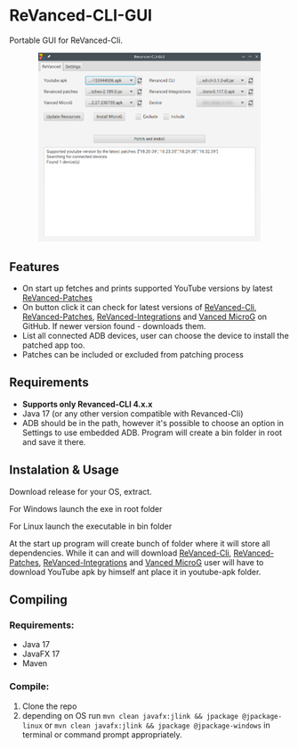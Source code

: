 # ReVanced-CLI-GUI
Portable GUI for ReVanced-Cli.

<p align="center">
	<img src="https://github.com/FFDA/ffda.github.storage/blob/main/images/ReVanced-CLI-GUI.png?raw=true" width="400">
</p>

## Features
* On start up fetches and prints supported YouTube versions by latest [ReVanced-Patches](https://github.com/revanced/revanced-patches)
* On button click it can check for latest versions of [ReVanced-Cli](https://github.com/revanced/revanced-cli), [ReVanced-Patches](https://github.com/revanced/revanced-patches), [ReVanced-Integrations](https://github.com/revanced/revanced-integrations) and [Vanced MicroG](https://github.com/inotia00/VancedMicroG) on GitHub. If newer version found - downloads them.
* List all connected ADB devices, user can choose the device to install the patched app too.
* Patches can be included or excluded from patching process

## Requirements
* **Supports only Revanced-CLI 4.x.x**
* Java 17 (or any other version compatible with Revanced-Cli)
* ADB should be in the path, however it's possible to choose an option in Settings to use embedded ADB. Program will create a bin folder in root and save it there.

## Instalation & Usage
Download release for your OS, extract.

For Windows launch the exe in root folder

For Linux launch the executable in bin folder

At the start up program will create bunch of folder where it will store all dependencies. While it can and will download [ReVanced-Cli](https://github.com/revanced/revanced-cli), [ReVanced-Patches](https://github.com/revanced/revanced-patches), [ReVanced-Integrations](https://github.com/revanced/revanced-integrations) and [Vanced MicroG](https://github.com/inotia00/VancedMicroG) user will have to download YouTube apk by himself ant place it in youtube-apk folder.

## Compiling
### Requirements:
* Java 17
* JavaFX 17
* Maven

### Compile:
1. Clone the repo
2. depending on OS run `mvn clean javafx:jlink && jpackage @jpackage-linux` or `mvn clean javafx:jlink && jpackage @jpackage-windows` in terminal or command prompt appropriately.